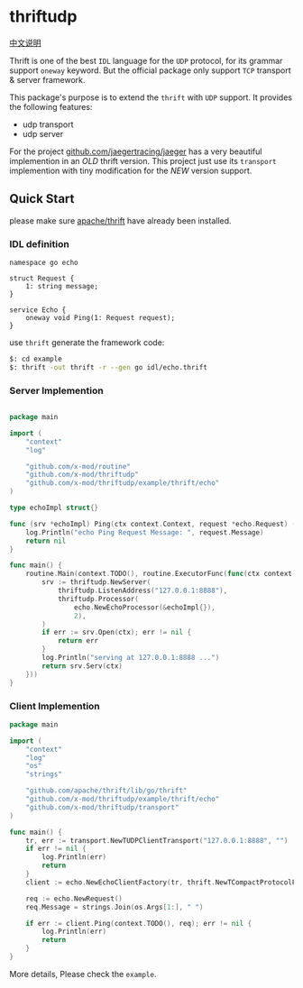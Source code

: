 thriftudp 
===

[中文说明](https://gitdig.com/go-udp-thrift-server/)

Thrift is one of the best `IDL` language for the `UDP` protocol, for its grammar support `oneway` keyword. But the official package only support `TCP` transport & server framework.

This package's purpose is to extend the `thrift` with `UDP` support. It provides the following features:

- udp transport
- udp server

For the project [github.com/jaegertracing/jaeger](https://github.com/jaegertracing/jaeger) has a very beautiful implemention in an *OLD* thrift version. This project just use its `transport` implemention with tiny modification for the *NEW* version support. 

## Quick Start

please make sure [apache/thrift](https://github.com/apache/thrift) have already been installed.

### IDL definition

````thrift
namespace go echo

struct Request {
    1: string message;
}

service Echo {
    oneway void Ping(1: Request request);
}

````

use `thrift` generate the framework code:

````bash
$: cd example
$: thrift -out thrift -r --gen go idl/echo.thrift 
````

### Server Implemention

````go

package main

import (
	"context"
	"log"

	"github.com/x-mod/routine"
	"github.com/x-mod/thriftudp"
	"github.com/x-mod/thriftudp/example/thrift/echo"
)

type echoImpl struct{}

func (srv *echoImpl) Ping(ctx context.Context, request *echo.Request) (err error) {
	log.Println("echo Ping Request Message: ", request.Message)
	return nil
}

func main() {
	routine.Main(context.TODO(), routine.ExecutorFunc(func(ctx context.Context) error {
		srv := thriftudp.NewServer(
			thriftudp.ListenAddress("127.0.0.1:8888"),
			thriftudp.Processor(
				echo.NewEchoProcessor(&echoImpl{}),
				2),
		)
		if err := srv.Open(ctx); err != nil {
			return err
		}
		log.Println("serving at 127.0.0.1:8888 ...")
		return srv.Serv(ctx)
	}))
}

````

### Client Implemention

````go
package main

import (
	"context"
	"log"
	"os"
	"strings"

	"github.com/apache/thrift/lib/go/thrift"
	"github.com/x-mod/thriftudp/example/thrift/echo"
	"github.com/x-mod/thriftudp/transport"
)

func main() {
	tr, err := transport.NewTUDPClientTransport("127.0.0.1:8888", "")
	if err != nil {
		log.Println(err)
		return
	}
	client := echo.NewEchoClientFactory(tr, thrift.NewTCompactProtocolFactory())

	req := echo.NewRequest()
	req.Message = strings.Join(os.Args[1:], " ")

	if err := client.Ping(context.TODO(), req); err != nil {
		log.Println(err)
		return
	}
}

````

More details, Please check the `example`.